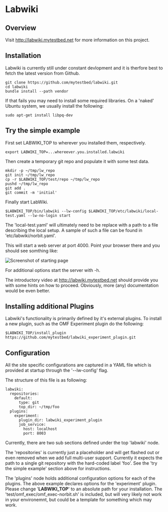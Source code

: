 # Labwiki

## Overview

Visit http://labwiki.mytestbed.net for more information on this project.

## Installation

Labwiki is currently still under constant devlopment and it is therfore best to fetch the latest version
from Github.

    git clone https://github.com/mytestbed/labwiki.git
    cd labwiki
    bundle install --path vendor

If that fails you may need to install some required libraries. On a 'naked' Ubuntu system, we usually install the following:

    sudo apt-get install libpq-dev

## Try the simple example

First set LABWIKI_TOP to wherever you installed them, respectively.

    export LABWIKI_TOP=...whereever.you.installed.labwiki

Then create a temporary git repo and populate it with some test data.

    mkdir -p ~/tmp/lw_repo
    git init ~/tmp/lw_repo
    cp -r $LABWIKI_TOP/test/repo ~/tmp/lw_repo
    pushd ~/tmp/lw_repo
    git add .
    git commit -m 'initial'

Finally start LabWiki.

    $LABWIKI_TOP/bin/labwiki --lw-config $LABWIKI_TOP/etc/labwiki/local-test.yaml --lw-no-login start

The 'local-test.yaml' will ultimately need to be replace with a path to a file describing the local setup. A sample
of such a file can be found in 'etc/labwiki/norbit.yaml'.

This will start a web server at port 4000. Point your browser there and you should see somthing like:

![Screenshot of starting page](https://raw.github.com/mytestbed/labwiki/master/doc/screenshot.png "Screenshot")

For additional options start the server with -h.

The introductory video at http://labwiki.mytestbed.net should provide you with some hints on how to proceed. Obviously,
more (any) documentation would be even better.

## Installing additional Plugins

Labwiki's functionality is primarily defined by it's external plugins. To install a new plugin, such as the OMF Experiment plugin do the
following:

    $LABWIKI_TOP/install_plugin https://github.com/mytestbed/labwiki_experiment_plugin.git


## Configuration

All the site specific configurations are captured in a YAML file which is provided at startup through
the '--lw-config' flag.

The structure of this file is as following:

    labwiki:
      repositories:
        default:
          type: git
          top_dir: ~/tmp/foo
      plugins:
        experiment:
          plugin_dir: labwiki_experiment_plugin
          job_service:
            host: localhost
            port: 8003

Currently, there are two sub sections defined under the top 'labwiki' node.

The 'repositories' is currently just a placeholder and will get flashed out or even removed
when we add full multi-user support. Currently it expects the path to a single git repository
with the hard-coded label 'foo'. See the 'try the simple example' section above for instructions.

The 'plugins' node holds additional configuration options for each of the plugins. The above
example declares options for the 'experiment' plugin. Please change '__LABWIKI_TOP__' to an absolute path
for your installation. The 'test/omf_exec/omf_exec-norbit.sh' is included, but will very likely not work
in your environemnt, but could be a template for something which may work.



